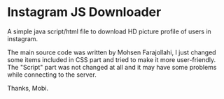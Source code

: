 # Instagram JS Downloader
A simple java script/html file to download HD picture profile of users in instagram.

The main source code was written by Mohsen Farajollahi,
I just changed some items included in CSS part and tried to make it more user-friendly. 
The "Script" part was not changed at all and it may have some problems while connecting to the server.

Thanks, Mobi.




